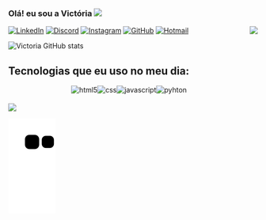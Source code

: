 ### Olá! eu sou a Victória <img src="https://raw.githubusercontent.com/iampavangandhi/iampavangandhi/master/gifs/Hi.gif" width="30px">




<img align="right" height="540em" src="https://gist.githubusercontent.com/victoriaflb/45f6c68cc6d5bd323dc2cdfb3501273c/raw/2d335190019b7716dcc277e56c4ad10f2a9cea90/perfil-card.svg" style="display: flex; justify-content: center; float: right;">

[![LinkedIn](https://img.shields.io/badge/LinkedIn-0077B5?style=for-the-badge&logo=linkedin&logoColor=white)](https://www.linkedin.com/in/maria-vict%C3%B3ria-farias-683810261)
[![Discord](https://img.shields.io/badge/Discord-7289DA?style=for-the-badge&logo=discord&logoColor=white)](https://discord.com/elsacomunista#6462)
[![Instagram](https://img.shields.io/badge/Instagram-E4405F?style=for-the-badge&logo=instagram&logoColor=white)](https://instagram.com/victoriavector_?igshid=YmMyMTA2M2Y=)
[![GitHub](https://img.shields.io/badge/github-%23121011.svg?style=for-the-badge&logo=github&logoColor=white)](https://github.com/victoriaflb)
[![Hotmail](https://img.shields.io/badge/-Hotmail-0078D4?style=flat-square&logo=microsoft-outlook&logoColor=whitelink=mailto:victoriwflb@hotmail.com)](mailto:victoriwflb@hotmail.com)

![Victoria GitHub stats](https://github-readme-stats.vercel.app/api?username=victoria&show_icons=true&theme=radical)

## Tecnologias que eu uso no meu dia:

<div style="display:flex; justify-content: center; align-items: center"><br>
   <img alt="html5" src="https://img.shields.io/badge/HTML5-E34F26?style=for-the-badge&logo=html5&logoColor=white">
   <img alt="css" src="https://img.shields.io/badge/CSS-239120?&style=for-the-badge&logo=css3&logoColor=white">
   <img alt="javascript" src="https://img.shields.io/badge/JavaScript-F7DF1E?style=for-the-badge&logo=javascript&logoColor=black">
   <img alt="pyhton" src="https://img.shields.io/badge/python-3670A0?style=for-the-badge&logo=python&logoColor=white">
   
</div>

<br>

<img align="center" height="350em" src="https://i.pinimg.com/originals/4f/d0/c0/4fd0c049c173c9beb5a0101a84deb6f9.gif">

![Snake animation](https://github.com/victoriaflb/victoriaflb/blob/output/github-contribution-grid-snake.svg)
